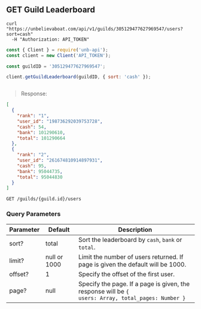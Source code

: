 ## GET Guild Leaderboard

```shell
curl "https://unbelievaboat.com/api/v1/guilds/305129477627969547/users?sort=cash"
  -H "Authorization: API_TOKEN"
```

```javascript
const { Client } = require('unb-api');
const client = new Client('API_TOKEN');

const guildID = '305129477627969547';

client.getGuildLeaderboard(guildID, { sort: 'cash' });
```

```python

```

> Response:

```json
[
  { 
    "rank": "1", 
    "user_id": "198736292039753728", 
    "cash": 54, 
    "bank": 101290610, 
    "total": 101290664 
  },
  {
    "rank": "2", 
    "user_id": "261674810914897931", 
    "cash": 95, 
    "bank": 95044735, 
    "total": 95044830
  }
]
```

`GET /guilds/{guild.id}/users`

### Query Parameters

Parameter | Default | Description
--------- | ------- | -----------
sort?     | total   | Sort the leaderboard by <code>cash</code>, <code>bank</code> or <code>total</code>.
limit?    | null or 1000    | Limit the number of users returned. If page is given the default will be 1000.
offset?   | 1       | Specify the offset of the first user.
page?     | null    | Specify the page. If a page is given, the response will be <code>{ users: Array, total_pages: Number }</code>
